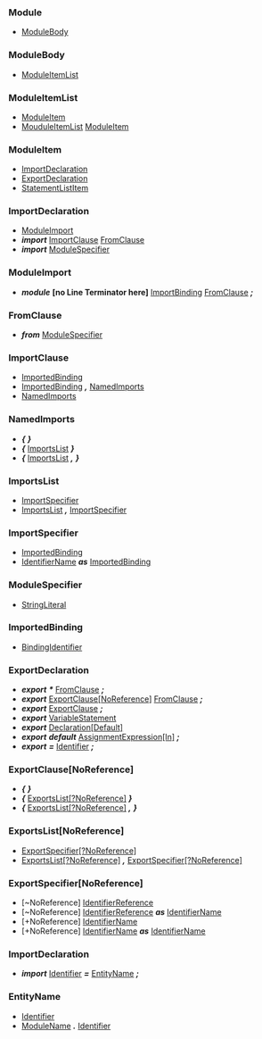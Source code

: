 ### <a name="ModuleDeclaration"> Module
- [ModuleBody](#ModuleBody)

### <a name="ModuleBody"> ModuleBody
- [ModuleItemList](#ModuleItemList)

### <a name="ModuleItemList"> ModuleItemList
- [ModuleItem](#ModuleItem)
- [MouduleItemList](#MouduleItemList) [ModuleItem](#ModuleItem)

### <a name="ModuleItem"> ModuleItem
- [ImportDeclaration](#ImportDeclaration)
- [ExportDeclaration](#ExportDeclaration)
- [StatementListItem](#StatementListItem)

### <a name="ImportDeclaration"> ImportDeclaration
- [ModuleImport](#ModuleImport)
- ___import___ [ImportClause](#ImportClause) [FromClause](#FromClause)
- ___import___ [ModuleSpecifier](#ModuleSpecifier)

### <a name="ModuleImport"> ModuleImport
- ___module___ __[no Line Terminator here]__ [ImportBinding](#ImportBinding) [FromClause](#FromClause) ___;___

### <a name="FromClause"> FromClause
- ___from___ [ModuleSpecifier](#ModuleSpecifier)

### <a name="ImportClause"> ImportClause
- [ImportedBinding](#ImportedBinding)
- [ImportedBinding](#ImportedBinding) ___,___ [NamedImports](#NamedImports)
- [NamedImports](#NamedImports)

### <a name="NamedImports"> NamedImports
- ___{___ ___}___
- ___{___ [ImportsList](#ImportsList) ___}___
- ___{___ [ImportsList](#ImportsList) ___,___ ___}___

### ImportsList
- [ImportSpecifier](#ImportSpecifier)
- [ImportsList](#ImportsList) ___,___ [ImportSpecifier](#ImportSpecifier)

### <a name="ImportSpecifier"> ImportSpecifier
- [ImportedBinding](#ImportedBinding)
- [IdentifierName](#IdentifierName) ___as___ [ImportedBinding](#ImportedBinding)

### <a name="ModuleSpecifier"> ModuleSpecifier
- [StringLiteral](./EXPRESSION_SYNTAX_GRAMMAR.md#StringLiteral)

### <a name="ImportedBinding"> ImportedBinding
- [BindingIdentifier](./EXPRESSION_SYNTAX_GRAMMAR.md#BindingIdentifier)

### <a name="ExportDeclaration"> ExportDeclaration
- ___export___ ___*___ [FromClause](#FromClause) ___;___
- ___export___ [ExportClause\[NoReference\]](#ExportClause) [FromClause](#FromClause) ___;___
- ___export___ [ExportClause](#ExportClause) ___;___
- ___export___ [VariableStatement](#VariableStatement)
- ___export___ [Declaration\[Default\]](#Declaration)
- ___export___ ___default___ [AssignmentExpression\[In\]](#AssignmentExpression) ___;___
- ___export___ ___=___ [Identifier](./EXPRESSION_SYNTAX_GRAMMAR.md#Identifier) ___;___

### <a name="ExportClause"> ExportClause[NoReference]
- ___{___ ___}___
- ___{___ [ExportsList\[?NoReference\]](#ExportsList) ___}___
- ___{___ [ExportsList\[?NoReference\]](#ExportsList) ___,___ ___}___

### <a name="ExportsList"> ExportsList[NoReference]
- [ExportSpecifier\[?NoReference\]](#ExportSpecifier)
- [ExportsList\[?NoReference\]](#ExportsList) ___,___ [ExportSpecifier\[?NoReference\]](#ExportSpecifier)

### <a name="ExportSpecifier"> ExportSpecifier[NoReference]
- [~NoReference] [IdentifierReference](#IdentifierReference)
- [~NoReference] [IdentifierReference](#IdentifierReference) ___as___ [IdentifierName](#IdentifierName)
- [+NoReference] [IdentifierName](#IdentifierName)
- [+NoReference] [IdentifierName](#IdentifierName) ___as___ [IdentifierName](#IdentifierName)

### <a name="ImportDeclaration"> ImportDeclaration
- ___import___ [Identifier](#Identifier) ___=___ [EntityName](#EntityName) ___;___

### <a name="EntityName"> EntityName
- [Identifier](#Identifier)
- [ModuleName](#ModuleName) ___.___ [Identifier](#Identifier)
